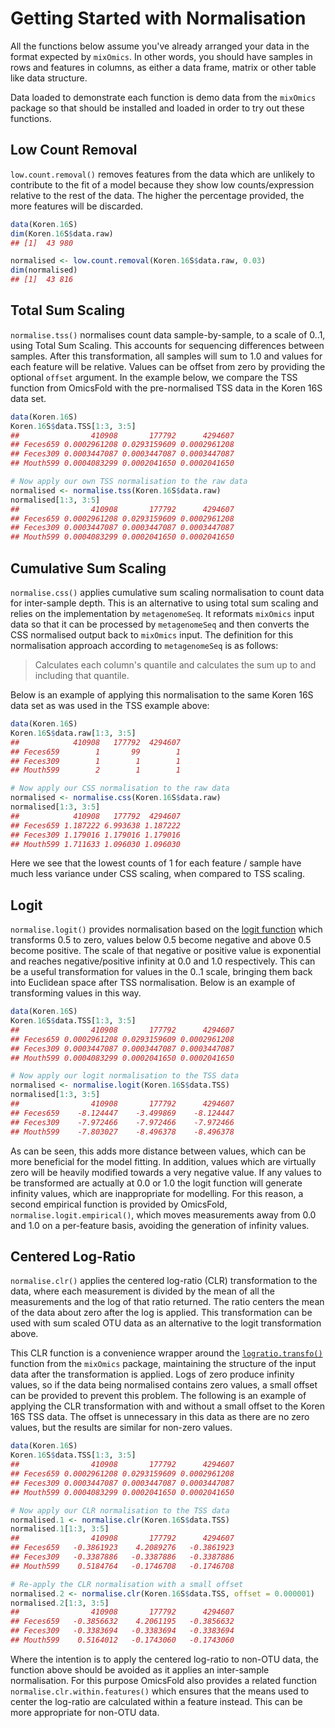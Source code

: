 # Getting Started with Normalisation

All the functions below assume you've already arranged your data in the format
expected by `mixOmics`.  In other words, you should have samples in rows and
features in columns, as either a data frame, matrix or other table like data
structure.

Data loaded to demonstrate each function is demo data from the `mixOmics`
package so that should be installed and loaded in order to try out these
functions.

## Low Count Removal

`low.count.removal()` removes features from the data which are unlikely to
contribute to the fit of a model because they show low counts/expression
relative to the rest of the data. The higher the percentage provided, the more
features will be discarded.

```R
data(Koren.16S)
dim(Koren.16S$data.raw)
## [1]  43 980

normalised <- low.count.removal(Koren.16S$data.raw, 0.03)
dim(normalised)
## [1]  43 816
```

## Total Sum Scaling

`normalise.tss()` normalises count data sample-by-sample, to a scale of 0..1,
using Total Sum Scaling.  This accounts for sequencing differences between
samples.  After this transformation, all samples will sum to 1.0 and values for
each feature will be relative.  Values can be offset from zero by providing the
optional `offset` argument.  In the example below, we compare the TSS function
from OmicsFold with the pre-normalised TSS data in the Koren 16S data set.

```R
data(Koren.16S)
Koren.16S$data.TSS[1:3, 3:5]
##                410908       177792      4294607
## Feces659 0.0002961208 0.0293159609 0.0002961208
## Feces309 0.0003447087 0.0003447087 0.0003447087
## Mouth599 0.0004083299 0.0002041650 0.0002041650

# Now apply our own TSS normalisation to the raw data
normalised <- normalise.tss(Koren.16S$data.raw)
normalised[1:3, 3:5]
##                410908       177792      4294607
## Feces659 0.0002961208 0.0293159609 0.0002961208
## Feces309 0.0003447087 0.0003447087 0.0003447087
## Mouth599 0.0004083299 0.0002041650 0.0002041650
```

## Cumulative Sum Scaling

`normalise.css()` applies cumulative sum scaling normalisation to count data for
inter-sample depth.  This is an alternative to using total sum scaling and
relies on the implementation by `metagenomeSeq`.  It reformats `mixOmics` input
data so that it can be processed by `metagenomeSeq` and then converts the CSS
normalised output back to `mixOmics` input.  The definition for this
normalisation approach according to `metagenomeSeq` is as follows:

> Calculates each column's quantile and calculates the sum up to and including
> that quantile.

Below is an example of applying this normalisation to the same Koren 16S data
set as was used in the TSS example above:

```R
data(Koren.16S)
Koren.16S$data.raw[1:3, 3:5]
##            410908   177792  4294607
## Feces659        1       99        1
## Feces309        1        1        1
## Mouth599        2        1        1

# Now apply our CSS normalisation to the raw data
normalised <- normalise.css(Koren.16S$data.raw)
normalised[1:3, 3:5]
##            410908   177792  4294607
## Feces659 1.187222 6.993638 1.187222
## Feces309 1.179016 1.179016 1.179016
## Mouth599 1.711633 1.096030 1.096030
```

Here we see that the lowest counts of 1 for each feature / sample have much less
variance under CSS scaling, when compared to TSS scaling.

## Logit

`normalise.logit()` provides normalisation based on the [logit
function](https://en.wikipedia.org/wiki/Logit) which transforms 0.5 to zero,
values below 0.5 become negative and above 0.5 become positive.  The scale of
that negative or positive value is exponential and reaches negative/positive
infinity at 0.0 and 1.0 respectively.  This can be a useful transformation for
values in the 0..1 scale, bringing them back into Euclidean space after TSS
normalisation.  Below is an example of transforming values in this way.

```R
data(Koren.16S)
Koren.16S$data.TSS[1:3, 3:5]
##                410908       177792      4294607
## Feces659 0.0002961208 0.0293159609 0.0002961208
## Feces309 0.0003447087 0.0003447087 0.0003447087
## Mouth599 0.0004083299 0.0002041650 0.0002041650

# Now apply our logit normalisation to the TSS data
normalised <- normalise.logit(Koren.16S$data.TSS)
normalised[1:3, 3:5]
##                410908       177792      4294607
## Feces659    -8.124447    -3.499869    -8.124447
## Feces309    -7.972466    -7.972466    -7.972466
## Mouth599    -7.803027    -8.496378    -8.496378
```

As can be seen, this adds more distance between values, which can be more
beneficial for the model fitting.  In addition, values which are virtually zero
will be heavily modified towards a very negative value.  If any values to be
transformed are actually at 0.0 or 1.0 the logit function will generate infinity
values, which are inappropriate for modelling.  For this reason, a second
empirical function is provided by OmicsFold, `normalise.logit.empirical()`,
which moves measurements away from 0.0 and 1.0 on a per-feature basis, avoiding
the generation of infinity values.

## Centered Log-Ratio

`normalise.clr()` applies the centered log-ratio (CLR) transformation to the
data, where each measurement is divided by the mean of all the measurements and
the log of that ratio returned.  The ratio centers the mean of the data about
zero after the log is applied.  This transformation can be used with sum scaled
OTU data as an alternative to the logit transformation above.

This CLR function is a convenience wrapper around the
[`logratio.transfo()`](https://www.rdocumentation.org/packages/mixOmics/versions/6.3.2/topics/logratio.transfo)
function from the `mixOmics` package, maintaining the structure of the input
data after the transformation is applied.  Logs of zero produce infinity values,
so if the data being normalised contains zero values, a small offset can be
provided to prevent this problem.  The following is an example of applying the
CLR transformation with and without a small offset to the Koren 16S TSS data.
The offset is unnecessary in this data as there are no zero values, but the
results are similar for non-zero values.

```R
data(Koren.16S)
Koren.16S$data.TSS[1:3, 3:5]
##                410908       177792      4294607
## Feces659 0.0002961208 0.0293159609 0.0002961208
## Feces309 0.0003447087 0.0003447087 0.0003447087
## Mouth599 0.0004083299 0.0002041650 0.0002041650

# Now apply our CLR normalisation to the TSS data
normalised.1 <- normalise.clr(Koren.16S$data.TSS)
normalised.1[1:3, 3:5]
##                410908       177792      4294607
## Feces659   -0.3861923    4.2089276   -0.3861923
## Feces309   -0.3387886   -0.3387886   -0.3387886
## Mouth599    0.5184764   -0.1746708   -0.1746708

# Re-apply the CLR normalisation with a small offset
normalised.2 <- normalise.clr(Koren.16S$data.TSS, offset = 0.000001)
normalised.2[1:3, 3:5]
##                410908       177792      4294607
## Feces659   -0.3856632    4.2061195   -0.3856632
## Feces309   -0.3383694   -0.3383694   -0.3383694
## Mouth599    0.5164012   -0.1743060   -0.1743060
```

Where the intention is to apply the centered log-ratio to non-OTU data, the
function above should be avoided as it applies an inter-sample normalisation.
For this purpose OmicsFold also provides a related function
`normalise.clr.within.features()` which ensures that the means used to center
the log-ratio are calculated within a feature instead.  This can be more
appropriate for non-OTU data.
